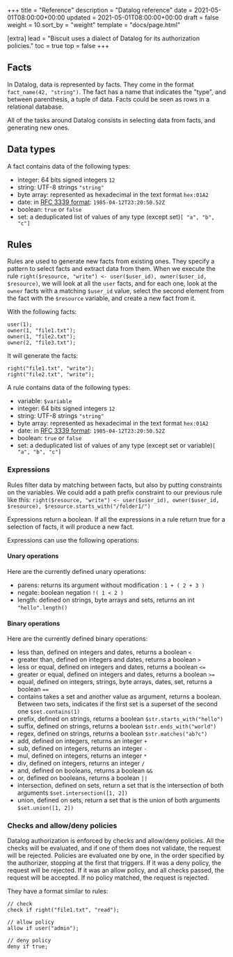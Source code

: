 +++
title = "Reference"
description = "Datalog reference"
date = 2021-05-01T08:00:00+00:00
updated = 2021-05-01T08:00:00+00:00
draft = false
weight = 10
sort_by = "weight"
template = "docs/page.html"

[extra]
lead = "Biscuit uses a dialect of Datalog for its authorization policies."
toc = true
top = false
+++

## Facts

In Datalog, data is represented by facts. They come in the format `fact_name(42, "string")`. The fact has a name that indicates the "type", and between parenthesis, a tuple of data. Facts could be seen as rows in a relational database.

All of the tasks around Datalog consists in selecting data from facts, and generating new ones.

## Data types

A fact contains data of the following types:

* integer: 64 bits signed integers `12`
* string: UTF-8 strings `"string"`
* byte array: represented as hexadecimal in the text format `hex:01A2`
* date: in [RFC 3339 format](https://datatracker.ietf.org/doc/html/rfc3339): `1985-04-12T23:20:50.52Z`
* boolean: `true` or `false`
* set: a deduplicated list of values of any type (except set)`[ "a", "b", "c"]`

## Rules

Rules are used to generate new facts from existing ones. They specify a pattern to select facts and extract data from them.
When we execute the rule `right($resource, "write") <- user($user_id), owner($user_id, $resource)`, we will look at all the `user` facts, and for each one, look at the `owner` facts with a matching `$user_id` value, select the second element from the fact with the `$resource` variable, and create a new fact from it.

With the following facts:

```
user(1);
owner(1, "file1.txt");
owner(1, "file2.txt");
owner(2, "file3.txt");
```

It will generate the facts:

```
right("file1.txt", "write");
right("file2.txt", "write");
```

A rule contains data of the following types:

* variable: `$variable`
* integer: 64 bits signed integers `12`
* string: UTF-8 strings `"string"`
* byte array: represented as hexadecimal in the text format `hex:01A2`
* date: in [RFC 3339 format](https://datatracker.ietf.org/doc/html/rfc3339): `1985-04-12T23:20:50.52Z`
* boolean: `true` or `false`
* set: a deduplicated list of values of any type (except set or variable)`[ "a", "b", "c"]`

### Expressions

Rules filter data by matching between facts, but also by putting constraints on the variables. We could add a path prefix constraint to our previous rule like this: `right($resource, "write") <- user($user_id), owner($user_id, $resource), $resource.starts_with("/folder1/")`

Expressions return a boolean. If all the expressions in a rule return true for a selection of facts, it will produce a new fact.

Expressions can use the following operations:

#### Unary operations

Here are the currently defined unary operations:

* parens: returns its argument without modification : `1 + ( 2 + 3 )`
* negate: boolean negation `!( 1 < 2 )`
* length: defined on strings, byte arrays and sets, returns an int `"hello".length()`

#### Binary operations

Here are the currently defined binary operations:

* less than, defined on integers and dates, returns a boolean `<`
* greater than, defined on integers and dates, returns a boolean `>`
* less or equal, defined on integers and dates, returns a boolean `<=`
* greater or equal, defined on integers and dates, returns a boolean `>=`
* equal, defined on integers, strings, byte arrays, dates, set, returns a boolean `==`
* contains takes a set and another value as argument, returns a boolean. Between two sets, indicates if the first set is a superset of the second one `$set.contains(1)`
* prefix, defined on strings, returns a boolean `$str.starts_with("hello")`
* suffix, defined on strings, returns a boolean `$str.ends_with("world")`
* regex, defined on strings, returns a boolean `$str.matches("ab?c")`
* add, defined on integers, returns an integer `+`
* sub, defined on integers, returns an integer `-`
* mul, defined on integers, returns an integer `*`
* div, defined on integers, returns an integer `/`
* and, defined on booleans, returns a boolean `&&`
* or, defined on booleans, returns a boolean `||`
* intersection, defined on sets, return a set that is the intersection of both arguments `$set.intersection([1, 2])`
* union, defined on sets, return a set that is the union of both arguments `$set.union([1, 2])`

### Checks and allow/deny policies

Datalog authorization is enforced by checks and allow/deny policies. All the checks will be evaluated, and if one of them does not validate, the request will be rejected. Policies are evaluated one by one, in the order specified by the authorizer, stopping at the first that triggers. If it was a deny policy, the request will be rejected. If it was an allow policy, and all checks passed, the request will be accepted.
If no policy matched, the request is rejected.

They have a format similar to rules:

```
// check
check if right("file1.txt", "read");

// allow policy
allow if user("admin");

// deny policy
deny if true;
```
